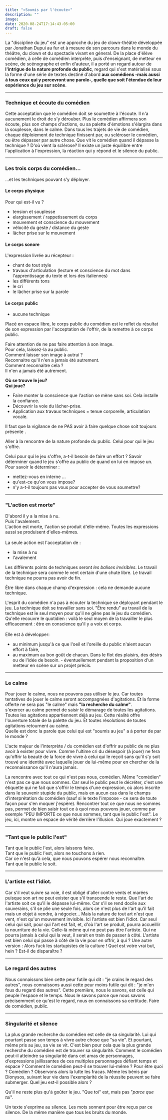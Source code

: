 ```yaml
---
title: "«Soumis par l'écoute»"
description: ""
image:
date: 2020-08-24T17:14:43-05:00
draft: false
---
```


La "discipline du jeu" est une approche du jeu de clown-théâtre développée par Jonathan Dupui au fur et à mesure de son parcours dans le monde du théâtre, du clown et du spectacle vivant en géneral. De la place d'élève comédien, à celle de comédien interprète, puis d'enseignant, de metteur en scène, de scénographe et enfin d'auteur, il a porté un regard autour de **l'intrigue de la nature profonde du public**, regard qui s'est matérialisé sous la forme d'une série de textes destiné d'abord **aux comédiens -mais aussi à tous ceux qui y percevront une parole-, quelle que soit l'étendue de leur expérience du jeu sur scène**.

---

### Technique et écoute du comédien
 
Cette acceptation que le comédien doit se soumettre à l'écoute. Il n'a aucunement le droit de s'y dérouber.
Plus le comédien affirmera son écoute, plus son champs d'actions, ou sa palette d'émotions s'élargira dans la souplesse, dans le calme. 
Dans tous les trajets de vie de comédien, chaque déploiement de technique finissent par, ou scléroser le comédien, ou être dépasser par autre chose.
Que vit le comédien quand il dépasse la technique ?
D'où vient la sclérose? 
Il existe un juste équilibre entre l'application à l'expression, la réaction qui y répond et le silence du public. 

---

### Les trois corps du comédien...
...et les techniques pouvant s'y déployer.

#### Le corps physique
Pour qui est-il vu ? 
- tension et souplesse
- elargissement / rappetissement du corps 
- mouvement et conscience du mouvement 
- vélocité du geste / distance du geste
- lâcher prise sur le mouvement 

#### Le corps sonore
L'expression livrée au récepteur :
- chant de tout style 
- travaux d'articulation (lecture et conscience du mot dans l'apprentissage du texte et lors des italiennes)
- les différents tons
- le cri 
- le lâcher prise sur la parole 

#### Le corps public 
- aucune technique 

Placé en espace libre, le corps public du comédien est le reflet du résultat de son expression par l'acceptation de l'offrir, de la remettre à ce corps public. 

Faire attention de ne pas faire attention à son image.   
Pour cela, laissez-la au public.   
Comment laisser son image à autrui ?  
Reconnaitre qu'il n'en a jamais été autrement.   
Comment reconnaitre cela ?   
Il n'en a jamais été autrement.   

**Où se trouve le jeu?**   
**Qui joue?**   

- Faire monter la conscience que l'action se mène sans soi. Cela installe la confiance. 
- Découvrir la voie du lâcher-prise.
- Application aux travaux techniques = tenue corporelle, articulation vocale.

Il faut que la vigilance de ne PAS avoir à faire quelque chose soit toujours présente . 

Aller à la rencontre de la nature profonde du public. 
Celui pour qui le jeu s'offre. 

Celui pour qui le jeu s'offre, a-t-il besoin de faire un effort ?
Savoir déterminer quand le jeu s'offre au public de quand on lui en impose un. Pour savoir le déterminer :
- mettez-vous en interne ...
- qu'est-ce qu'on vous impose? 
- n'y a-t-il toujours pas vous pour accepter de vous soumettre? 

---

### "L'action est morte"
D'abord il y a la mise à nu.   
Puis l'avalement.   
L'action est morte, l'action se produit d'elle-même. Toutes les expressions aussi se produisent d'elles-mêmes.  
<br>
La seule action est l'acceptation de : 
- la mise à nu
- l'avalement 

Les différents points de techniques seront *les balises invisibles*. Le travail de la technique sera comme le vent certain d'une chute libre. 
Le travail technique ne pourra pas avoir de fin. 

Être libre dans chaque champ d'expression : cela ne demande aucune technique. 

L'esprit du comédien n'a pas à écouter la technique se déployant pendant le jeu. La technique doit se travailler sans soi. 
"Être rendu" au travail de la technique est le seul moyen pour qu'il ne gêne pas le jeu du comédien. Qu'elle recouvre le quotidien : voilà le seul moyen de la travailler le plus efficacement : être en conscience qu'il y a voix et corps.   
<br>
Elle est à développer: 
- au minimum jusqu'à ce que l'oeil et l'oreille du public n'aient aucun effort à faire, 
- au maximum au bon goût de chacun. Dans le flot des plaisirs, des désirs ou de l'idée de besoin. - éventuellement pendant la proposition d'un metteur en scène sur un projet précis. 

---

### Le calme 
Pour jouer le calme, nous ne pouvons pas utiliser le jeu. Car toutes tentatives de jouer le calme seront accompagnées d'agitations. Et la forme offerte ne sera pas "le calme" mais **"la recherche du calme"**.   
s'exercer au calme permet de saisir le démarage de toutes les agitations. Toutes les agitations appartiennent déjà au jeu. Cette réalité offre l'ouverture totale de la palette du jeu. Et toutes résolutions de toutes agitations retournent au calme.  
 Quelle est donc la parole que celui qui est "soumis au jeu" a à porter de par le monde ?

L'acte majeur de l'interprète / du comédien est d'offrir au public de ne plus avoir à exister pour vivre. 
Comme l'ultime cri du désespoir (à jouer) ne fera qu'offrir la beauté de la force de vivre à celui qui le reçoit sans qu'il s'y soit trouvé une identité avec laquelle jouer de lui-même pour en chercher de la reconnaissance qu'il n'aura jamais. 

La rencontre avec tout ce qui n'est pas nous, comédien.
Même "comédien" n'est pas ce que nous sommes. Car seul le public peut le décréter, c'est une étiquette qui ne fait que s'offrir le temps d'une expression, où alors inscrite dans le souvenir stupide du public, mais en aucun cas dans le champs d'interprétation du comédien (sauf si le texte l'impsose - ce sera de toute façon pour s'en moquer j'espère). Rencontrer tout ce que nous ne sommes pas, permet de bien saisir tout ce à quoi nous pouvons jouer, comme par exemple "PEU IMPORTE ce que nous sommes, tant que le public l'est". Le jeu, ici, montre un espace de vérité derrière l'illusion. 
Qui joue exactement ? 

---

### "Tant que le public l'est"
Tant que le public l'est, alors laissons faire.  
Tant que le public l'est, alors ne touchons à rien.   
Car ce n'est qu'à cela, que nous pouvons espérer nous reconnaître.   
Tant que le public le soit.   

---

### L'artiste est l'idiot. 
Car s'il veut suivre sa voie, il est obligé d'aller contre vents et marées puisque son art ne peut exister que s'il transcende le reste. Que l'art de l'artiste soit ce qu'il le dépasse lui-même. Car s'il se rend docile aux souverains, s'il se plie une seule fois, alors ce n'est plus de l'art qu'il fait mais un objet à vendre, à négocier... Mais la nature de tout art n'est que vent, n'est qu'un mouvement invisible. 
Ici l'artiste est bien l'idiot. 
Car seul celui qui sait, pour qui l'art est fait, et, d'où l'art se produit, pourra accueillir la nourriture de la vie. Celle-là même qui ne peut pas être l'artiste. Qui ne pourra jamais à celui qui la veut, il serait en train de passer à côté. 
L'artiste est bien celui qui passe à côté de la vie pour en offrir, à qui ? 
Une autre version :
Alors fuck les startupistes de la culture ! Quel est votre vrai but, hein ? Est-il de disparaître ? 

---

### Le regard des autres
Nous connaissons bien cette peur futile qui dit : "je crains le regard des autres", nous connaissons aussi cette peur moins futile qui dit : "je m'en fous du regard des autres". Cette première, nous le savons, est celle qui peuple l'espace et le temps. Nous le savons parce que nous savons précisemment ce qu'est le regard, nous en connaissons sa certitude. 
Faire de comédien, public. 

---

### Singularité et silence

La plus grande recherche du comédien est celle de sa singularité. 
Lui qui pourtant passe son temps à vivre autre chose que "sa vie". 
Et pourtant, même pris au jeu, sa vie se vit. C'est bien pour cela que la plus grande recherche du comédien est de trouver sa singularité. 
Comment le comédien peut-il atteindre sa singularité dans cet amas de personnages, d'expressions jaillissantes de ces multiples personnages défiant temps et espace ?
Comment le comédien peut-il se trouver lui-même ? Pour être quoi ? Comédien ? 
Observons alors la lutte les fracas. Même les bénis par Dionysos, suivant leur vie dans l'exemplarité de la réussite peuvent se faire submerger. Quel jeu est-il possible alors ?

Qu'il ne reste plus qu'à goûter le jeu. 
"Que toi" est, mais pas "*parce que toi*". 

Un texte s'exprime au silence. Les mots sonnent pour être reçus par ce silence. 
De la même manière que tous les bruits du monde.  


